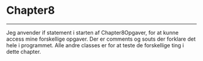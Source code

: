 # Chapter8
------

Jeg anvender if statement i starten af Chapter8Opgaver, for at kunne access mine forskellige opgaver.
Der er comments og souts der forklare det hele i programmet. Alle andre classes er for at teste de forskellige ting i dette chapter. 
